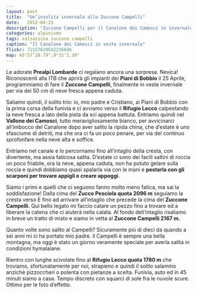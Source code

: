 ```yaml
---
layout: post
title:  "Un’insolita invernale allo Zuccone Campelli"
date:   2012-04-25
description: "Zuccone Campelli per il Canalone dei Camosci in invernale"
categories: alpinismo
tags: valsassina zuccone campelli
caption: "Il Canalone dei Camosci in veste invernale"
flickr: 72157629542236606
map: 45°57’20.79",9°31’1.30"
---
```


Le adorate **Prealpi Lombarde** ci regalano ancora una sorpresa. Nevica! Riconoscenti alla ITB che aprirà gli impianti dei **Piani di Bobbio** il 25 Aprile, programmiamo di fare il **Zuccone Campelli**, finalmente in veste invernale per via dei 50 cm di neve fresca appena caduta.

Saliamo quindi, il solito trio: io, mio padre e Cristiano, ai Piani di Bobbio con la prima corsa della funivia e ci avviamo verso il **Rifugio Lecco** calpestando la neve fresca a lato della pista da sci appena battuta. Entriamo quindi nel **Vallone dei Camosci**, tutto meravigliosamente bianco, per avvicinarci all’imbocco del Canalone dopo aver salito la ripida china, che d’estate è uno sfasciume di detriti, ma che ora ci fa un poco penare, per via del continuo sprofonfare nella neve alta e soffice.

Entriamo nel canale e lo percorriamo fino all’intaglio della cresta, con divertente, ma assia faticosa salita. D’estate ci sono dei facili saltini di roccia un poco friabile, ora la neve, appena caduta, non ha potuto gelare sulla roccia e quindi dobbiamo quasi spalarla via con le mani  e **pestarla con gli scarponi per trovare appigli e creare appoggi**.

Siamo i primi e quelli che ci seguono fanno molto meno fatica, ma sai la soddisfazione! Dalla cima del **Zucco Pesciola quota 2096 m** seguiamo la cresta verso E fino ad arrivare all’intaglio che precede la cima del **Zuccone Campelli.** Qui bello legato mi faccio calare un pezzo fino a trovare ed a liberare la catena che ci aiuterà nella calata. Al fondo dell’intaglio risaliamo in breve un tratto di misto e siamo in vetta al **Zuccone Campelli 2167 m.**

Quanto volte sono salito al Campelli? Sicuramente più di dieci da quando a sei anni mi ci ha portato mio padre. il Campelli è sempre una bella montagna, ma oggi è stato un giorno veramente speciale per averla salita in condizioni hymalaiane.

Rientro con lunghe scivolate fino al **Rifugio Lecco quota 1780 m** che troviamo, sfortunatamente per noi, strapieno e quindi il solito salamino anziché pizzoccheri o polenta con pietanze a scelta. Funivia, auto ed in 45 minuti siamo a casa. Tempo discreto con squarci di sole fra le nuvole scure. Ottimo per le foto d’effetto.

